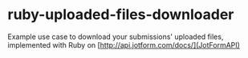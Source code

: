 ruby-uploaded-files-downloader
=============

Example use case to download your submissions' uploaded files, implemented with Ruby on [http://api.jotform.com/docs/](JotFormAPI)

